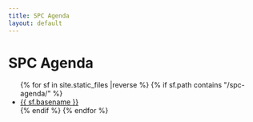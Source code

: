 ```yaml
---
title: SPC Agenda
layout: default
---
```


# SPC Agenda

<ul class="flist">
{% for  sf in site.static_files |reverse %}
 {% if sf.path contains "/spc-agenda/" %}
  <li>
   <a href="{{sf.path}}">{{ sf.basename }}</a>
  </li>
  {% endif %}
{% endfor %}
</ul>

